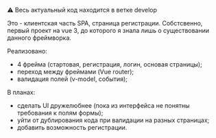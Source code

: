 :warning:
Весь актуальный код находится в ветке develop

Это - клиентская часть SPA, страница регистрации. Собстсвенно, первый проект на vue 3, до которого я знала лишь о существовании данного фреймворка.


Реализовано:
- 4 фрейма (стартовая, регистрация, логин, основая страницы);
- переход между фреймами (Vue router);
- валидация полей (v-model, события);

В планах:
- сделать UI дружелюбнее (пока из интерфейса не понятны требования к полям формы);
- уйти от дублирования кода при валидации на разных страницах;
- добавить возможность регистрации.
